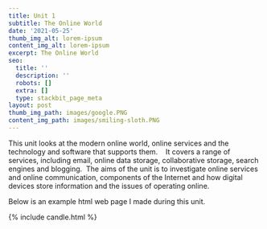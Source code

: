 ```yaml
---
title: Unit 1
subtitle: The Online World
date: '2021-05-25'
thumb_img_alt: lorem-ipsum
content_img_alt: lorem-ipsum
excerpt: The Online World
seo:
  title: ''
  description: ''
  robots: []
  extra: []
  type: stackbit_page_meta
layout: post
thumb_img_path: images/google.PNG
content_img_path: images/smiling-sloth.PNG
---
```

This unit looks at the modern online world, online services and the technology and software that supports them.    It covers a range of services, including email, online data storage, collaborative storage, search engines and blogging.  The aims of the unit is to investigate online services and online communication, components of the Internet and how digital devices store information and the issues of operating online.



Below is an example html web page I made during this unit. 

{% include candle.html %}
